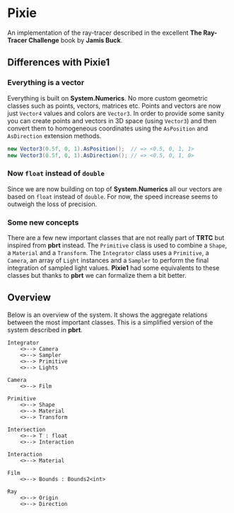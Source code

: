 # Pixie
An implementation of the ray-tracer described in the excellent **The Ray-Tracer 
Challenge** book by **Jamis Buck**.

## Differences with Pixie1
### Everything is a vector
Everything is built on **System.Numerics**. No more custom geometric classes 
such as points, vectors, matrices etc. Points and vectors are now just `Vector4`
values and colors are `Vector3`. In order to provide some sanity you can create
points and vectors in 3D space (using `Vector3`) and then convert them to 
homogeneous coordinates using the `AsPosition` and `AsDirection` extension
methods.
```csharp
new Vector3(0.5f, 0, 1).AsPosition();  // => <0.5, 0, 1, 1>
new Vector3(0.5f, 0, 1).AsDirection(); // => <0.5, 0, 1, 0>
```

### Now `float` instead of `double`
Since we are now building on top of **System.Numerics** all our vectors are
based on `float` instead of `double`. For now, the speed increase seems to
outweigh the loss of precision.

### Some new concepts
There are a few new important classes that are not really part of **TRTC** but
inspired from **pbrt** instead. The `Primitive` class is used to combine a 
`Shape`, a `Material` and a `Transform`. The `Integrator` class uses a 
`Primitive`, a `Camera`, an array of `Light` instances and a `Sampler` to 
perform the final integration of sampled light values. **Pixie1** had some
equivalents to these classes but thanks to **pbrt** we can formalize them a bit 
better.

## Overview
Below is an overview of the system. It shows the aggregate relations between
the most important classes. This is a simplified version of the system 
described in **pbrt**.
```
Integrator 
    <>--> Camera
    <>--> Sampler
    <>--> Primitive
    <>--> Lights

Camera
    <>--> Film

Primitive
    <>--> Shape
    <>--> Material
    <>--> Transform

Intersection
    <>--> T : float
    <>--> Interaction

Interaction
    <>--> Material

Film
    <>--> Bounds : Bounds2<int>

Ray
    <>--> Origin
    <>--> Direction
```